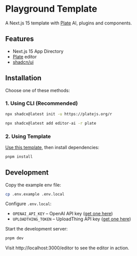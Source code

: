 # Playground Template

A Next.js 15 template with [Plate](https://platejs.org/) AI, plugins and components.

## Features

- Next.js 15 App Directory
- [Plate](https://platejs.org/) editor
- [shadcn/ui](https://ui.shadcn.com/)

## Installation

Choose one of these methods:

### 1. Using CLI (Recommended)

```bash
npx shadcx@latest init -u https://platejs.org/r
```

```bash
npx shadcx@latest add editor-ai -r plate
```

### 2. Using Template

[Use this template](https://github.com/udecode/plate-playground-template/generate), then install dependencies:

```bash
pnpm install
```

## Development

Copy the example env file:

```bash
cp .env.example .env.local
```

Configure `.env.local`:

- `OPENAI_API_KEY` – OpenAI API key ([get one here](https://platform.openai.com/account/api-keys))
- `UPLOADTHING_TOKEN` – UploadThing API key ([get one here](https://uploadthing.com/dashboard))

Start the development server:

```bash
pnpm dev
```

Visit http://localhost:3000/editor to see the editor in action.

